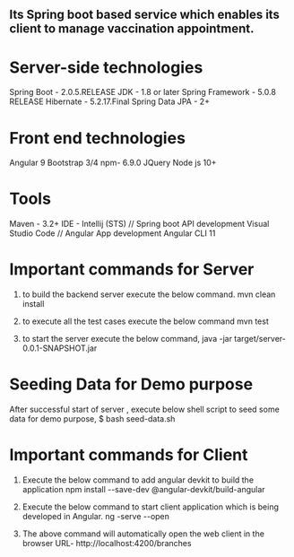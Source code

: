 ## Its Spring boot based service which enables its client to manage vaccination appointment.

# Server-side technologies
Spring Boot - 2.0.5.RELEASE
JDK - 1.8 or later
Spring Framework - 5.0.8 RELEASE
Hibernate - 5.2.17.Final
Spring Data JPA - 2+

# Front end technologies
Angular 9
Bootstrap 3/4
npm- 6.9.0
JQuery
Node js 10+

# Tools
Maven - 3.2+
IDE - Intellij (STS) // Spring boot API development
Visual Studio Code  // Angular App development
Angular CLI 11

# Important commands for Server
1. to build the backend server execute the below command.
   mvn clean install
   
2. to execute all the test cases execute the below command
   mvn test
   
3. to start the server execute the below command,
   java -jar target/server-0.0.1-SNAPSHOT.jar 

# Seeding Data for Demo purpose
After successful start of server , execute below shell script to seed some data for demo purpose,
$ bash seed-data.sh
 
# Important commands for Client
  1. Execute the below command to add angular devkit to build the application
     npm install --save-dev @angular-devkit/build-angular
     
  2. Execute the below command to start client application which is being developed in Angular.
     ng -serve --open
     
  3. The above command will automatically open the web client in the browser URL- 
     http://localhost:4200/branches
  
 
 